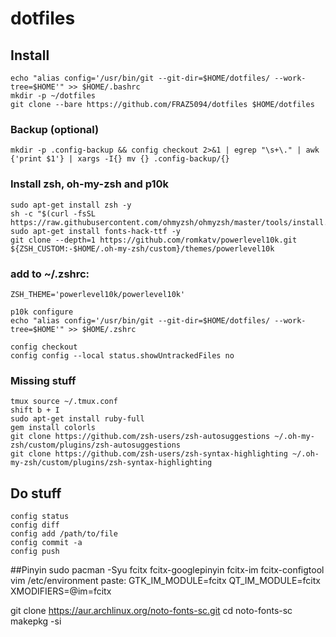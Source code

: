 # dotfiles
## Install
```
echo "alias config='/usr/bin/git --git-dir=$HOME/dotfiles/ --work-tree=$HOME'" >> $HOME/.bashrc
mkdir -p ~/dotfiles
git clone --bare https://github.com/FRAZ5094/dotfiles $HOME/dotfiles
```
### Backup (optional)
```
mkdir -p .config-backup && config checkout 2>&1 | egrep "\s+\." | awk {'print $1'} | xargs -I{} mv {} .config-backup/{}
```
### Install zsh, oh-my-zsh and p10k
```
sudo apt-get install zsh -y
sh -c "$(curl -fsSL https://raw.githubusercontent.com/ohmyzsh/ohmyzsh/master/tools/install.sh)"
sudo apt-get install fonts-hack-ttf -y
git clone --depth=1 https://github.com/romkatv/powerlevel10k.git ${ZSH_CUSTOM:-$HOME/.oh-my-zsh/custom}/themes/powerlevel10k
```
### add to ~/.zshrc:
```
ZSH_THEME='powerlevel10k/powerlevel10k'
```
```
p10k configure
echo "alias config='/usr/bin/git --git-dir=$HOME/dotfiles/ --work-tree=$HOME'" >> $HOME/.zshrc
```
```
config checkout
config config --local status.showUntrackedFiles no
```
### Missing stuff
```
tmux source ~/.tmux.conf
shift b + I
sudo apt-get install ruby-full
gem install colorls
git clone https://github.com/zsh-users/zsh-autosuggestions ~/.oh-my-zsh/custom/plugins/zsh-autosuggestions
git clone https://github.com/zsh-users/zsh-syntax-highlighting ~/.oh-my-zsh/custom/plugins/zsh-syntax-highlighting
```

## Do stuff
```
config status
config diff
config add /path/to/file
config commit -a
config push
```
##Pinyin
sudo pacman -Syu fcitx fcitx-googlepinyin fcitx-im fcitx-configtool
vim /etc/environment
paste:
GTK_IM_MODULE=fcitx
QT_IM_MODULE=fcitx
XMODIFIERS=@im=fcitx

git clone https://aur.archlinux.org/noto-fonts-sc.git
cd noto-fonts-sc
makepkg -si
